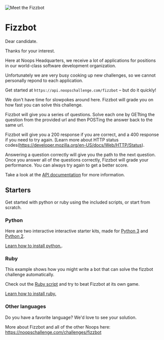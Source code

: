 ![Meet the Fizzbot](https://user-images.githubusercontent.com/212941/59296232-4da28880-8c3a-11e9-8ce8-05eef6210121.png)

# Fizzbot


Dear candidate.

Thanks for your interest.

Here at Noops Headquarters, we receive a lot of applications for positions in our world-class software development organization.

Unfortunately we are very busy cooking up new challenges, so we cannot personally repond to each application.

Get started at `https://api.noopschallenge.com/fizzbot` &ndash; but do it quickly!

We don't have time for slowpokes around here. Fizzbot will grade you on how fast you can solve this challenge.

Fizzbot will give you a series of questions. Solve each one by GETting the question from the provided url and then POSTing the answer back to the same url.

Fizzbot will give you a 200 response if you are correct, and a 400 response if you need to try again. [Learn more about HTTP status codes(https://developer.mozilla.org/en-US/docs/Web/HTTP/Status).

Answering a question correctly will give you the path to the next question. Once you answer all of the questions correctly, Fizzbot will grade your performance. You can always try again to get a better score.

Take a look at the [API documentation](./API.md) for more information.

## Starters

Get started with python or ruby using the included scripts, or start from scratch.

### Python

Here are two interactive interactive starter kits, made for [Python 3](./fizz3.py) and [Python 2](./fizz2.py).

[Learn how to install python.](https://docs.python-guide.org/starting/installation/).

### Ruby

This example shows how you might write a bot that can solve the fizzbot challenge automatically.

Check out the [Ruby script](./fizz.rb) and try to beat Fizzbot at its own game.

[Learn how to install ruby.](https://www.ruby-lang.org/en/documentation/installation/)

### Other languages

Do you have a favorite language? We'd love to see your solution.

More about Fizzbot and all of the other Noops here: https://noopschallenge.com/challenges/fizzbot
